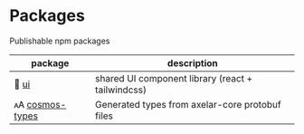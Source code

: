 # Packages

Publishable npm packages

| package                                 | description                                       |
| --------------------------------------- | ------------------------------------------------- |
| 🎨 [ui](/packages/ui)                   | shared UI component library (react + tailwindcss) |
| 🗚 [cosmos-types](packages/cosmos-types) | Generated types from axelar-core protobuf files   |
